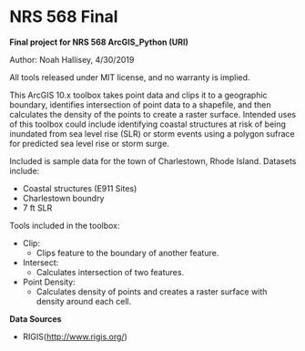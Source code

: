 # NRS 568 Final
**Final project for NRS 568 ArcGIS_Python (URI)**

Author: Noah Hallisey, 4/30/2019

All tools released under MIT license, and no warranty is implied.

This ArcGIS 10.x toolbox takes point data and clips it to a geographic boundary, identifies intersection of point data to a shapefile, and then calculates the density of the points to create a raster surface. Intended uses of this toolbox could include identifying coastal structures at risk of being inundated from sea level rise (SLR) or storm events using a polygon sufrace for predicted sea level rise or storm surge. 

Included is sample data for the town of Charlestown, Rhode Island. 
Datasets include:
* Coastal structures (E911 Sites)
* Charlestown boundry
* 7 ft SLR

 Tools included in the toolbox:
* Clip: 
  * Clips feature to the boundary of another feature.
* Intersect: 
  * Calculates intersection of two features.
* Point Density: 
  * Calculates density of points and creates a raster surface with density around each cell.


**Data Sources**
* RIGIS(http://www.rigis.org/)
